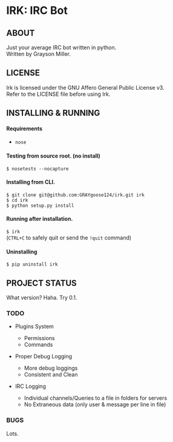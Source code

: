 # IRK: IRC Bot 

## ABOUT                                                                                             
Just your average IRC bot written in python.    
Written by Grayson Miller.       
                            
## LICENSE                                      
Irk is licensed under the  GNU Affero General Public License v3.    
Refer to the LICENSE file before using Irk.   

## INSTALLING & RUNNING                                       
#### Requirements                                                                                      
* `nose`   
    
#### Testing from source root. (no install)   
`$ nosetests --nocapture`

#### Installing from CLI.                                       
`$ git clone git@github.com:GRAYgoose124/irk.git irk`  
`$ cd irk`                                           
`$ python setup.py install`                       

#### Running after installation.
`$ irk`   
(`CTRL+C` to safely quit or send the `!quit` command)
                                     
#### Uninstalling                                                                                           
`$ pip uninstall irk`                                

## PROJECT STATUS 
What version? Haha. Try 0.1.
                                            
### TODO 
* Plugins System
  * Permissions
  * Commands

* Proper Debug Logging
  * More debug loggings
  * Consistent and Clean

* IRC Logging
  * Individual channels/Queries to a file in folders for servers
  * No Extraneous data (only user & message per line in file)

### BUGS
Lots.
